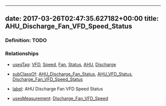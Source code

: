 
---
date: 2017-03-26T02:47:35.627182+00:00
title: AHU_Discharge_Fan_VFD_Speed_Status
---
### Definition: TODO

### Relationships

* [usesTag](https://brickschema.org/schema/1.0/BrickFrame#usesTag): [VFD](https://brickschema.org/schema/1.0/BrickTag#VFD), [Speed](https://brickschema.org/schema/1.0/BrickTag#Speed), [Fan](https://brickschema.org/schema/1.0/BrickTag#Fan), [Status](https://brickschema.org/schema/1.0/BrickTag#Status), [AHU](https://brickschema.org/schema/1.0/BrickTag#AHU), [Discharge](https://brickschema.org/schema/1.0/BrickTag#Discharge)

* [subClassOf](http://www.w3.org/2000/01/rdf-schema#subClassOf): [AHU_Discharge_Fan_Status](https://brickschema.org/schema/1.0/Brick#AHU_Discharge_Fan_Status), [AHU_VFD_Status](https://brickschema.org/schema/1.0/Brick#AHU_VFD_Status), [Discharge_Fan_VFD_Speed_Status](https://brickschema.org/schema/1.0/Brick#Discharge_Fan_VFD_Speed_Status)

* [label](http://www.w3.org/2000/01/rdf-schema#label): AHU Discharge Fan VFD Speed Status

* [usesMeasurement](https://brickschema.org/schema/1.0/BrickFrame#usesMeasurement): [Discharge_Fan_VFD_Speed](https://brickschema.org/schema/1.0/Brick#Discharge_Fan_VFD_Speed)
